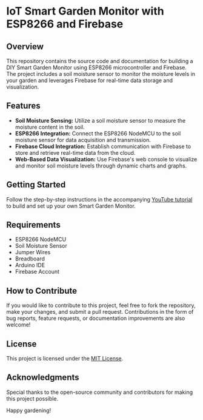 # IoT Smart Garden Monitor with ESP8266 and Firebase

## Overview
This repository contains the source code and documentation for building a DIY Smart Garden Monitor using ESP8266 microcontroller and Firebase. The project includes a soil moisture sensor to monitor the moisture levels in your garden and leverages Firebase for real-time data storage and visualization.

## Features
- **Soil Moisture Sensing:** Utilize a soil moisture sensor to measure the moisture content in the soil.
- **ESP8266 Integration:** Connect the ESP8266 NodeMCU to the soil moisture sensor for data acquisition and transmission.
- **Firebase Cloud Integration:** Establish communication with Firebase to store and retrieve real-time data from the cloud.
- **Web-Based Data Visualization:** Use Firebase's web console to visualize and monitor soil moisture levels through dynamic charts and graphs.

## Getting Started
Follow the step-by-step instructions in the accompanying [YouTube tutorial](<insert your YouTube link>) to build and set up your own Smart Garden Monitor.

## Requirements
- ESP8266 NodeMCU
- Soil Moisture Sensor
- Jumper Wires
- Breadboard
- Arduino IDE
- Firebase Account

## How to Contribute
If you would like to contribute to this project, feel free to fork the repository, make your changes, and submit a pull request. Contributions in the form of bug reports, feature requests, or documentation improvements are also welcome!

## License
This project is licensed under the [MIT License](LICENSE).

## Acknowledgments
Special thanks to the open-source community and contributors for making this project possible.

Happy gardening!
